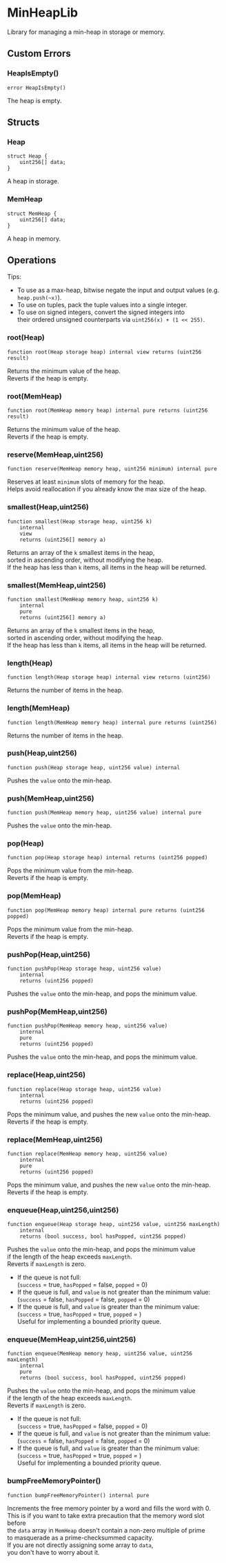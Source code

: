 # MinHeapLib

Library for managing a min-heap in storage or memory.






<!-- customintro:start --><!-- customintro:end -->

## Custom Errors

### HeapIsEmpty()

```solidity
error HeapIsEmpty()
```

The heap is empty.

## Structs

### Heap

```solidity
struct Heap {
    uint256[] data;
}
```

A heap in storage.

### MemHeap

```solidity
struct MemHeap {
    uint256[] data;
}
```

A heap in memory.

## Operations

Tips:   
- To use as a max-heap, bitwise negate the input and output values (e.g. `heap.push(~x)`).   
- To use on tuples, pack the tuple values into a single integer.   
- To use on signed integers, convert the signed integers into   
  their ordered unsigned counterparts via `uint256(x) + (1 << 255)`.

### root(Heap)

```solidity
function root(Heap storage heap) internal view returns (uint256 result)
```

Returns the minimum value of the heap.   
Reverts if the heap is empty.

### root(MemHeap)

```solidity
function root(MemHeap memory heap) internal pure returns (uint256 result)
```

Returns the minimum value of the heap.   
Reverts if the heap is empty.

### reserve(MemHeap,uint256)

```solidity
function reserve(MemHeap memory heap, uint256 minimum) internal pure
```

Reserves at least `minimum` slots of memory for the heap.   
Helps avoid reallocation if you already know the max size of the heap.

### smallest(Heap,uint256)

```solidity
function smallest(Heap storage heap, uint256 k)
    internal
    view
    returns (uint256[] memory a)
```

Returns an array of the `k` smallest items in the heap,   
sorted in ascending order, without modifying the heap.   
If the heap has less than `k` items, all items in the heap will be returned.

### smallest(MemHeap,uint256)

```solidity
function smallest(MemHeap memory heap, uint256 k)
    internal
    pure
    returns (uint256[] memory a)
```

Returns an array of the `k` smallest items in the heap,   
sorted in ascending order, without modifying the heap.   
If the heap has less than `k` items, all items in the heap will be returned.

### length(Heap)

```solidity
function length(Heap storage heap) internal view returns (uint256)
```

Returns the number of items in the heap.

### length(MemHeap)

```solidity
function length(MemHeap memory heap) internal pure returns (uint256)
```

Returns the number of items in the heap.

### push(Heap,uint256)

```solidity
function push(Heap storage heap, uint256 value) internal
```

Pushes the `value` onto the min-heap.

### push(MemHeap,uint256)

```solidity
function push(MemHeap memory heap, uint256 value) internal pure
```

Pushes the `value` onto the min-heap.

### pop(Heap)

```solidity
function pop(Heap storage heap) internal returns (uint256 popped)
```

Pops the minimum value from the min-heap.   
Reverts if the heap is empty.

### pop(MemHeap)

```solidity
function pop(MemHeap memory heap) internal pure returns (uint256 popped)
```

Pops the minimum value from the min-heap.   
Reverts if the heap is empty.

### pushPop(Heap,uint256)

```solidity
function pushPop(Heap storage heap, uint256 value)
    internal
    returns (uint256 popped)
```

Pushes the `value` onto the min-heap, and pops the minimum value.

### pushPop(MemHeap,uint256)

```solidity
function pushPop(MemHeap memory heap, uint256 value)
    internal
    pure
    returns (uint256 popped)
```

Pushes the `value` onto the min-heap, and pops the minimum value.

### replace(Heap,uint256)

```solidity
function replace(Heap storage heap, uint256 value)
    internal
    returns (uint256 popped)
```

Pops the minimum value, and pushes the new `value` onto the min-heap.   
Reverts if the heap is empty.

### replace(MemHeap,uint256)

```solidity
function replace(MemHeap memory heap, uint256 value)
    internal
    pure
    returns (uint256 popped)
```

Pops the minimum value, and pushes the new `value` onto the min-heap.   
Reverts if the heap is empty.

### enqueue(Heap,uint256,uint256)

```solidity
function enqueue(Heap storage heap, uint256 value, uint256 maxLength)
    internal
    returns (bool success, bool hasPopped, uint256 popped)
```

Pushes the `value` onto the min-heap, and pops the minimum value   
if the length of the heap exceeds `maxLength`.   
Reverts if `maxLength` is zero.   
- If the queue is not full:   
  (`success` = true, `hasPopped` = false, `popped` = 0)   
- If the queue is full, and `value` is not greater than the minimum value:   
  (`success` = false, `hasPopped` = false, `popped` = 0)   
- If the queue is full, and `value` is greater than the minimum value:   
  (`success` = true, `hasPopped` = true, `popped` = <minimum value>)   
Useful for implementing a bounded priority queue.

### enqueue(MemHeap,uint256,uint256)

```solidity
function enqueue(MemHeap memory heap, uint256 value, uint256 maxLength)
    internal
    pure
    returns (bool success, bool hasPopped, uint256 popped)
```

Pushes the `value` onto the min-heap, and pops the minimum value   
if the length of the heap exceeds `maxLength`.   
Reverts if `maxLength` is zero.   
- If the queue is not full:   
  (`success` = true, `hasPopped` = false, `popped` = 0)   
- If the queue is full, and `value` is not greater than the minimum value:   
  (`success` = false, `hasPopped` = false, `popped` = 0)   
- If the queue is full, and `value` is greater than the minimum value:   
  (`success` = true, `hasPopped` = true, `popped` = <minimum value>)   
Useful for implementing a bounded priority queue.

### bumpFreeMemoryPointer()

```solidity
function bumpFreeMemoryPointer() internal pure
```

Increments the free memory pointer by a word and fills the word with 0.   
This is if you want to take extra precaution that the memory word slot before   
the `data` array in `MemHeap` doesn't contain a non-zero multiple of prime   
to masquerade as a prime-checksummed capacity.   
If you are not directly assigning some array to `data`,   
you don't have to worry about it.